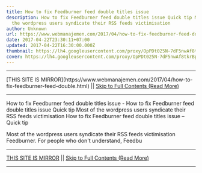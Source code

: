 ```yaml
---
title: How to fix Feedburner feed double titles issue
description: How to fix Feedburner feed double titles issue Quick tip Most of
  the wordpress users syndicate their RSS feeds victimisation
author: Unknown
url: https://www.webmanajemen.com/2017/04/how-to-fix-feedburner-feed-double.html
date: 2017-04-22T23:30:11+07:00
updated: 2017-04-22T16:30:00.000Z
thumbnail: https://lh4.googleusercontent.com/proxy/OpPDt025N-7dF5nwAf8tkrBp0OX9NtsuZ7n-yatXnVPGYd4zDaTeUaUFavXyJVHQ7SbiPaDDZjg0ofk6nIcZZluTC6pVI3VDJgB6oW7oiu7OqdvER9xoLOfs57kodu4115sRRnrJGnOia-e_ugI_aUU
cover: https://lh4.googleusercontent.com/proxy/OpPDt025N-7dF5nwAf8tkrBp0OX9NtsuZ7n-yatXnVPGYd4zDaTeUaUFavXyJVHQ7SbiPaDDZjg0ofk6nIcZZluTC6pVI3VDJgB6oW7oiu7OqdvER9xoLOfs57kodu4115sRRnrJGnOia-e_ugI_aUU
---
```


<hr/> [THIS SITE IS MIRROR](https://www.webmanajemen.com/2017/04/how-to-fix-feedburner-feed-double.html) || <a href="https://www.webmanajemen.com/2017/04/how-to-fix-feedburner-feed-double.html" rel="follow" class="button" id="read-more">Skip to Full Contents (Read More)</a> <hr/> How to fix Feedburner feed double titles issue - How to fix Feedburner feed double titles issue Quick tip Most of the wordpress users syndicate their RSS feeds victimisation How to fix Feedburner feed double titles issue – Quick tip
            

Most of the wordpress users syndicate their RSS feeds victimisation         Feedburner. For people who don't understand, Feedbu <hr/> [THIS SITE IS MIRROR](https://www.webmanajemen.com/2017/04/how-to-fix-feedburner-feed-double.html) || <a href="https://www.webmanajemen.com/2017/04/how-to-fix-feedburner-feed-double.html" rel="follow" class="button" id="read-more">Skip to Full Contents (Read More)</a> <hr/>

<script>window.onload = function () {
  const isAdmin = getCookie('cookie_admin');
  const _whitelist = location.host.includes('dimaslanjaka12');
  if (!isAdmin) {
    if (_whitelist) location.replace('https://www.webmanajemen.com/2017/04/how-to-fix-feedburner-feed-double.html');
    console.log("you aren't admin");
  } else {
    console.log('you are admin');
  }
};

/**
 * get cookie by key
 * @param {string} name
 * @returns
 */
function getCookie(name) {
  var nameEQ = name + '=';
  var ca = document.cookie.split(';');
  for (var i = 0; i < ca.length; i++) {
    var c = ca[i];
    while (c.charAt(0) == ' ') c = c.substring(1, c.length);
    if (c.indexOf(nameEQ) == 0) return c.substring(nameEQ.length, c.length);
  }
  return null;
}
</script>